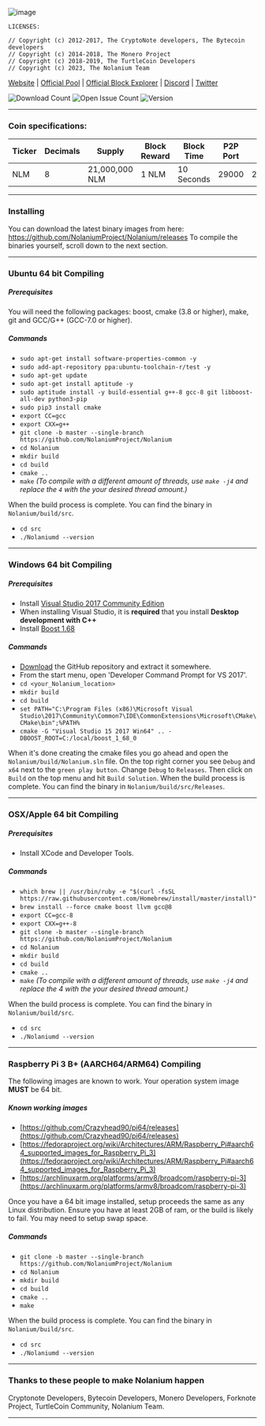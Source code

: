 ![image](https://raw.githubusercontent.com/Nolanium-Network/Nolanium/main/src/config/logo-small.png)

```
LICENSES:

// Copyright (c) 2012-2017, The CryptoNote developers, The Bytecoin developers 
// Copyright (c) 2014-2018, The Monero Project 
// Copyright (c) 2018-2019, The TurtleCoin Developers
// Copyright (c) 2023, The Nolanium Team
```

[Website](https://nolanium.xyz) | [Official Pool](https://pool.nolanium.xyz/) | [Official Block Explorer](https://explorer.nolanium.xyz/) | [Discord](https://discord.gg/YKh5GjTGmU) | [Twitter](https://twitter.com/Nolanium)

![Download Count](https://img.shields.io/github/downloads/Nolanium-Network/Nolanium/total.svg)
![Open Issue Count](https://img.shields.io/github/issues/Nolanium-Network/Nolanium)
![Version](https://img.shields.io/github/v/release/Nolanium-Network/Nolanium)

**** 

### Coin specifications:

|Ticker|Decimals|Supply|Block Reward|Block Time|P2P Port|RPC Port|Service Port|Algo
|--|--|--|--|--|--|--|--|--|
|NLM|8|21,000,000 NLM|1 NLM|10 Seconds|29000|29001|29002|Cryptonight UPX/2|

****

### Installing

You can download the latest binary images from here: https://github.com/NolaniumProject/Nolanium/releases
To compile the binaries yourself, scroll down to the next section.

****

### Ubuntu 64 bit Compiling

##### Prerequisites

You will need the following packages: boost, cmake (3.8 or higher), make, git and GCC/G++ (GCC-7.0 or higher).

##### Commands

- `sudo apt-get install software-properties-common -y`
- `sudo add-apt-repository ppa:ubuntu-toolchain-r/test -y`
- `sudo apt-get update`
- `sudo apt-get install aptitude -y`
- `sudo aptitude install -y build-essential g++-8 gcc-8 git libboost-all-dev python3-pip`
- `sudo pip3 install cmake`
- `export CC=gcc`
- `export CXX=g++`
- `git clone -b master --single-branch https://github.com/NolaniumProject/Nolanium`
- `cd Nolanium`
- `mkdir build`
- `cd build`
- `cmake ..`
- `make` *(To compile with a different amount of threads, use `make -j4` and replace the `4` with the your desired thread amount.)*

When the build process is complete. You can find the binary in `Nolanium/build/src`.

- `cd src`
- `./Nolaniumd --version`

****
### Windows 64 bit Compiling

##### Prerequisites
- Install  [Visual Studio 2017 Community Edition](https://github.com/NolaniumProject/Nolanium/raw/main/downloads/vs_community.exe)
- When installing Visual Studio, it is  **required**  that you install  **Desktop development with C++**
- Install [Boost 1.68](https://sourceforge.net/projects/boost/files/boost-binaries/1.68.0/boost_1_68_0-msvc-14.1-64.exe/download)

##### Commands
- [Download](https://github.com/NolaniumProject/Nolanium/archive/master.zip) the GitHub repository and extract it somewhere.
- From the start menu, open 'Developer Command Prompt for VS 2017'.
- `cd <your_Nolanium_location>`
- `mkdir build`
- `cd build`
- `set PATH="C:\Program Files (x86)\Microsoft Visual Studio\2017\Community\Common7\IDE\CommonExtensions\Microsoft\CMake\CMake\bin";%PATH%`
- `cmake -G "Visual Studio 15 2017 Win64" .. -DBOOST_ROOT=C:/local/boost_1_68_0`

When it's done creating the cmake files you go ahead and open the `Nolanium/build/Nolanium.sln` file.
On the top right corner you see `Debug` and `x64` next to the `green play button`. Change `Debug` to `Releases`.  Then click on `Build` on the top menu and hit `Build Solution`. When the build process is complete. You can find the binary in `Nolanium/build/src/Releases`.

****

### OSX/Apple 64 bit Compiling

##### Prerequisites

-   Install XCode and Developer Tools.

##### Commands

-   `which brew || /usr/bin/ruby -e "$(curl -fsSL https://raw.githubusercontent.com/Homebrew/install/master/install)"`
-   `brew install --force cmake boost llvm gcc@8`
-   `export CC=gcc-8`
-   `export CXX=g++-8`
-   `git clone -b master --single-branch https://github.com/NolaniumProject/Nolanium`
-   `cd Nolanium`
-   `mkdir build`
-   `cd build`
-   `cmake ..`
- `make` *(To compile with a different amount of threads, use `make -j4` and replace the 4 with the your desired thread amount.)*

When the build process is complete. You can find the binary in `Nolanium/build/src`.

- `cd src`
- `./Nolaniumd --version`

****
### Raspberry Pi 3 B+ (AARCH64/ARM64) Compiling
The following images are known to work. Your operation system image  **MUST**  be 64 bit.

##### Known working images

-   [https://github.com/Crazyhead90/pi64/releases](https://github.com/Crazyhead90/pi64/releases)
-   [https://fedoraproject.org/wiki/Architectures/ARM/Raspberry_Pi#aarch64_supported_images_for_Raspberry_Pi_3](https://fedoraproject.org/wiki/Architectures/ARM/Raspberry_Pi#aarch64_supported_images_for_Raspberry_Pi_3)
-   [https://archlinuxarm.org/platforms/armv8/broadcom/raspberry-pi-3](https://archlinuxarm.org/platforms/armv8/broadcom/raspberry-pi-3)

Once you have a 64 bit image installed, setup proceeds the same as any Linux distribution. Ensure you have at least 2GB of ram, or the build is likely to fail. You may need to setup swap space.

##### Commands

-   `git clone -b master --single-branch https://github.com/NolaniumProject/Nolanium`
-   `cd Nolanium`
-   `mkdir build`
-   `cd build`
-   `cmake ..`
-   `make`

When the build process is complete. You can find the binary in `Nolanium/build/src`.

- `cd src`
- `./Nolaniumd --version`

****

### Thanks to these people to make Nolanium happen
Cryptonote Developers, Bytecoin Developers, Monero Developers, Forknote Project, TurtleCoin Community, Nolanium Team.

****
